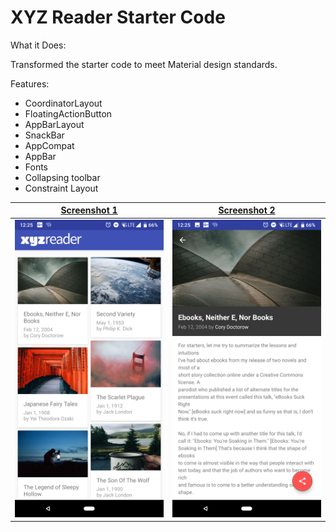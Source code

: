 # XYZ Reader Starter Code

What it Does:
  
  Transformed the starter code to meet Material design standards.

Features:
  - CoordinatorLayout
  - FloatingActionButton
  - AppBarLayout
  - SnackBar
  - AppCompat
  - AppBar
  - Fonts
  - Collapsing toolbar 
  - Constraint Layout
  
  [Screenshot 1][screen_1] | [Screenshot 2][screen_2]
--- | --- 
![screen_1] | ![screen_2]

[screen_1]: https://raw.githubusercontent.com/PranjalDesai/material-xyz-reader/master/Screenshots/Screenshot_20180621-122540.png

[screen_2]: https://raw.githubusercontent.com/PranjalDesai/material-xyz-reader/master/Screenshots/Screenshot_20180621-122548.png
